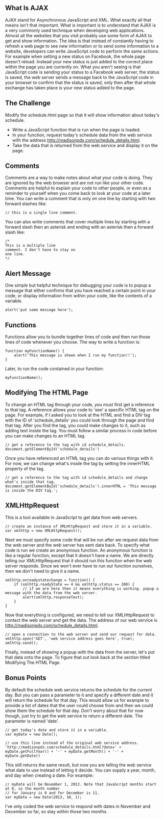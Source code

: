 What Is AJAX
------------

AJAX stand for Asynchronous JavaScript and XML. What exactly all that means isn't that important. What is important is
to understand that AJAX is a very commonly used technique when developing web applications. Almost all the websites that
you visit probably use some form of AJAX to get and show information. The idea is that instead of constantly having to
refresh a web page to see new information or to send some information to a website, developers can write JavaScript
code to perform the same actions. For example when setting a new status on Facebook, the whole page doesn't reload.
Instead your new status is just added to the correct place within the page you are currently on. What you aren't seeing
is that JavaScript code is sending your status to a Facebook web server, the status is saved, the web server sends a
message back to the JavaScript code in your browser to confirm that the status is saved, only then after that whole
exchange has taken place is your new status added to the page.

The Challenge
-------------

Modify the schedule.html page so that it will show information about today's schedule.

- Write a JavaScript function that is run when the page is loaded.
- In your function, request today's schedule data from the web service with the address
http://madisonpdx.com/schedule_details.html.
- Take the data that is returned from the web service and display it on the page.

Comments
--------

Comments are a way to make notes about what your code is doing. They are ignored by the web browser and are not run
like your other code. Comments are helpful to explain your code to other people, or even as a reminder to yourself
when you come back to look at your code at a later time. You can write a comment that is only on one line by starting
with two forward slashes like:

```
// this is a single line comment.
```

You can also write comments that cover multiple lines by starting with a forward slash then an asterisk and ending
with an asterisk then a forward slash like:

```
/*
This is a multiple line
comment. I don't have to stay on
one line.
*/
```

Alert Message
-------------

One simple but helpful technique for debugging your code is to popup a message that either confirms that
you have reached a certain point in your code, or display information from within your code, like the contents
of a variable.

```
alert('put some message here');
```

Functions
---------

Functions allow you to bundle together lines of code and then run those lines of code whenever you choose.
The way to write a function is:

```
function myFunctionName() {
    alert('This message is shown when I run my function!!');
}
```

Later, to run the code contained in your function:

```
myFunctionName();
```

Modifying The HTML Page
-----------------------

To change an HTML tag through your code, you must first get a reference to that tag. A reference allows your code
to 'see' a specific HTML tag on the page. For example, if I asked you to look at the HTML and find a DIV tag with
the ID of 'schedule_details' you could look through the page and find that tag. After you find the tag, you could
make changes to it, such as adding text inside the tag. You must follow a similar process in code before you
can make changes to an HTML tag.

```
// get a reference to the tag with id schedule_details.
document.getElementById('schedule_details')
```

Once you have referenced an HTML tag you can do various things with it. For now, we can change what's inside the
tag by setting the innerHTML property of the tag.

```
// get a reference to the tag with id schedule_details and change what's inside that tag.
document.getElementById('schedule_details').innerHTML = 'This message is inside the DIV tag.';
```

XMLHttpRequest
--------------

This is a tool available in JavaScript to get data from web servers.

```
// create an instance of XMLHttpRequest and store it in a variable.
var xmlhttp = new XMLHttpRequest();
```

Next we must specify some code that will be run after we request data from the web server and the web server has
sent data back. To specify what code is run we create an anonymous function. An anonymous function is like a regular
function, except that it doesn't have a name. We are directly telling our XMLHttpRequest that it should run
this function when the web server responds. Since we won't ever have to run our function ourselves, then we
don't need to give it a name.

```
xmlhttp.onreadystatechange = function() {
    if (xmlhttp.readyState == 4 && xmlhttp.status == 200) {
        // if we are here then it means everything is working. popup a message with the data from the web server.
        alert(xmlhttp.responseText);
    }
}
```

Now that everything is configured, we need to tell our XMLHttpRequest to contact the web server and get the data. The
address of our web service is http://madisonpdx.com/schedule_details.html.

```
// open a connection to the web server and send our request for data.
xmlhttp.open('GET', 'web service address goes here', true);
xmlhttp.send();
```

Finally, instead of showing a popup with the data from the server, let's put that data onto the page. To figure that out
look back at the section titled Modifying The HTML Page.

Bonus Points
------------

By default the schedule web service returns the schedule for the current day. But you can pass a parameter to it
and specify a different date and it will return the schedule for that day. This would allow us for example to provide
a list of dates that the user could choose from and then we could show them the schedule for that day. Don't worry
about that for now though, just try to get the web service to return a different date. The parameter is named 'date'.

```
// get today's date and store it in a variable.
var myDate = new Date();

// use this line instead of the original web service address.
'http://madisonpdx.com/schedule_details.html?date=' + myDate.getFullYear() + '-' + myDate.getMonth() + '-' + myDate.getDate()
```

This still returns the same result, but now you are telling the web service what date to use instead of letting it
decide. You can supply a year, month, and day when creating a date. For example:

```
// myDate will be November 1, 2013. Note that JavaScript months start at 0, so the month number
// for January is 0 and for December is 11.
var myDate = new Date(2013, 10, 1);
```

I've only coded the web service to respond with dates in November and December so far, so stay within those two months.


